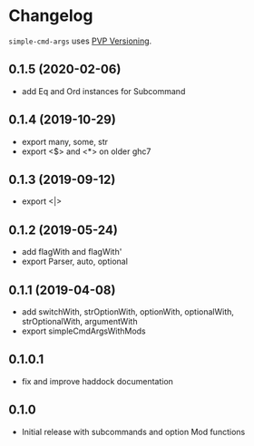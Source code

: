 # Changelog

`simple-cmd-args` uses [PVP Versioning](https://pvp.haskell.org).

## 0.1.5 (2020-02-06)
- add Eq and Ord instances for Subcommand

## 0.1.4 (2019-10-29)
- export many, some, str
- export <$> and <*> on older ghc7

## 0.1.3 (2019-09-12)
- export <|>

## 0.1.2 (2019-05-24)
- add flagWith and flagWith'
- export Parser, auto, optional

## 0.1.1 (2019-04-08)
- add switchWith, strOptionWith, optionWith, optionalWith,
  strOptionalWith, argumentWith
- export simpleCmdArgsWithMods

## 0.1.0.1
- fix and improve haddock documentation

## 0.1.0
- Initial release with subcommands and option Mod functions
